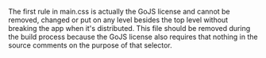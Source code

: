 The first rule in main.css is actually the GoJS license and cannot be removed, changed or put on any level besides
the top level without breaking the app when it's distributed. This file should be removed during the build process
because the GoJS license also requires that nothing in the source comments on the purpose of that selector.
